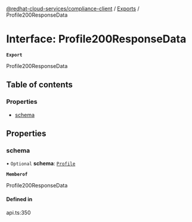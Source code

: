 [@redhat-cloud-services/compliance-client](../README.md) / [Exports](../modules.md) / Profile200ResponseData

# Interface: Profile200ResponseData

**`Export`**

Profile200ResponseData

## Table of contents

### Properties

- [schema](Profile200ResponseData.md#schema)

## Properties

### schema

• `Optional` **schema**: [`Profile`](Profile.md)

**`Memberof`**

Profile200ResponseData

#### Defined in

api.ts:350
